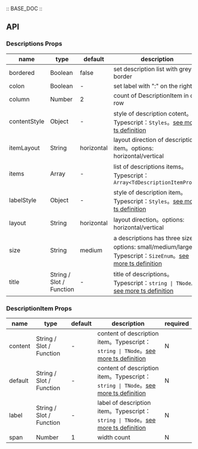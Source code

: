 :: BASE_DOC ::

## API
### Descriptions Props

name | type | default | description | required
-- | -- | -- | -- | --
bordered | Boolean | false | set description list with grey border | N
colon | Boolean | - | set label with ":" on the right | N
column | Number | 2 | count of DescriptionItem in one row | N
contentStyle | Object | - | style of description cotent。Typescript：`Styles`。[see more ts definition](https://github.com/Tencent/tdesign-vue-next/blob/develop/src/common.ts) | N
itemLayout | String | horizontal | layout direction of description item。options: horizontal/vertical | N
items | Array | - | list of descriptions items。Typescript：`Array<TdDescriptionItemProps>` | N
labelStyle | Object | - | style of description item。Typescript：`Styles`。[see more ts definition](https://github.com/Tencent/tdesign-vue-next/blob/develop/src/common.ts) | N
layout | String | horizontal | layout direction。options: horizontal/vertical | N
size | String | medium | a descriptions has three size。options: small/medium/large。Typescript：`SizeEnum`。[see more ts definition](https://github.com/Tencent/tdesign-vue-next/blob/develop/src/common.ts) | N
title | String / Slot / Function | - | title of descriptions。Typescript：`string \| TNode`。[see more ts definition](https://github.com/Tencent/tdesign-vue-next/blob/develop/src/common.ts) | N

### DescriptionItem Props

name | type | default | description | required
-- | -- | -- | -- | --
content | String / Slot / Function | - | content of description item。Typescript：`string \| TNode`。[see more ts definition](https://github.com/Tencent/tdesign-vue-next/blob/develop/src/common.ts) | N
default | String / Slot / Function | - | content of description item。Typescript：`string \| TNode`。[see more ts definition](https://github.com/Tencent/tdesign-vue-next/blob/develop/src/common.ts) | N
label | String / Slot / Function | - | label of description item。Typescript：`string \| TNode`。[see more ts definition](https://github.com/Tencent/tdesign-vue-next/blob/develop/src/common.ts) | N
span | Number | 1 | width count | N

